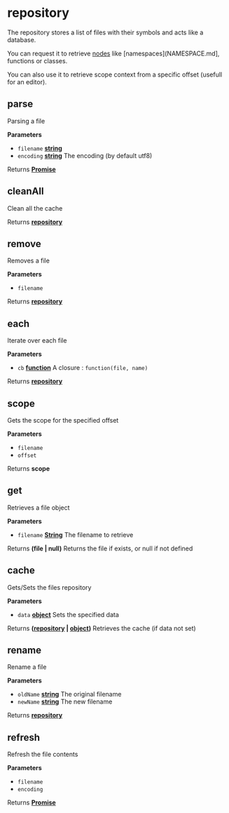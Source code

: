 <!-- Generated by documentation.js. Update this documentation by updating the source code. -->

# repository

The repository stores a list of files with their symbols
and acts like a database. 

You can request it to retrieve
[nodes](NODE.md) like [namespaces]\(NAMESPACE.md], functions or classes.

You can also use it to retrieve scope context from a specific
offset (usefull for an editor).

## parse

Parsing a file

**Parameters**

-   `filename` **[string](https://developer.mozilla.org/en-US/docs/Web/JavaScript/Reference/Global_Objects/String)** 
-   `encoding` **[string](https://developer.mozilla.org/en-US/docs/Web/JavaScript/Reference/Global_Objects/String)** The encoding (by default utf8)

Returns **[Promise](https://developer.mozilla.org/en-US/docs/Web/JavaScript/Reference/Global_Objects/Promise)** 

## cleanAll

Clean all the cache

Returns **[repository](#repository)** 

## remove

Removes a file

**Parameters**

-   `filename`  

Returns **[repository](#repository)** 

## each

Iterate over each file

**Parameters**

-   `cb` **[function](https://developer.mozilla.org/en-US/docs/Web/JavaScript/Reference/Statements/function)** A closure : `function(file, name)`

Returns **[repository](#repository)** 

## scope

Gets the scope for the specified offset

**Parameters**

-   `filename`  
-   `offset`  

Returns **scope** 

## get

Retrieves a file object

**Parameters**

-   `filename` **[String](https://developer.mozilla.org/en-US/docs/Web/JavaScript/Reference/Global_Objects/String)** The filename to retrieve

Returns **(file | null)** Returns the file if exists, or null if not defined

## cache

Gets/Sets the files repository

**Parameters**

-   `data` **[object](https://developer.mozilla.org/en-US/docs/Web/JavaScript/Reference/Global_Objects/Object)** Sets the specified data

Returns **([repository](#repository) \| [object](https://developer.mozilla.org/en-US/docs/Web/JavaScript/Reference/Global_Objects/Object))** Retrieves the cache (if data not set)

## rename

Rename a file

**Parameters**

-   `oldName` **[string](https://developer.mozilla.org/en-US/docs/Web/JavaScript/Reference/Global_Objects/String)** The original filename
-   `newName` **[string](https://developer.mozilla.org/en-US/docs/Web/JavaScript/Reference/Global_Objects/String)** The new filename

Returns **[repository](#repository)** 

## refresh

Refresh the file contents

**Parameters**

-   `filename`  
-   `encoding`  

Returns **[Promise](https://developer.mozilla.org/en-US/docs/Web/JavaScript/Reference/Global_Objects/Promise)** 

